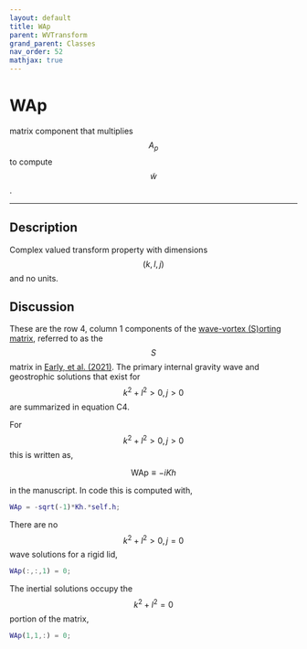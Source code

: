 ```yaml
---
layout: default
title: WAp
parent: WVTransform
grand_parent: Classes
nav_order: 52
mathjax: true
---
```


#  WAp

matrix component that multiplies $$A_p$$ to compute $$\tilde{w}$$.


---

## Description
Complex valued transform property with dimensions $$(k,l,j)$$ and no units.

## Discussion

These are the row 4, column 1 components of the [wave-vortex (S)orting matrix](/mathematical-introduction/transformations.html), referred to as the $$S$$ matrix in [Early, et al. (2021)](https://doi.org/10.1017/jfm.2020.995). The primary internal gravity wave and geostrophic solutions that exist for $$k^2+l^2>0, j>0$$ are summarized in equation C4.

For $$k^2+l^2>0, j>0$$ this is written as,

$$
\textrm{WAp} \equiv - i K h
$$

in the manuscript. In code this is computed with,

```matlab
WAp = -sqrt(-1)*Kh.*self.h;
```

There are no $$k^2+l^2>0, j=0$$ wave solutions for a rigid lid,

```matlab
WAp(:,:,1) = 0;
```

The inertial solutions occupy the $$k^2+l^2=0$$ portion of the matrix,

```matlab
WAp(1,1,:) = 0;
```

